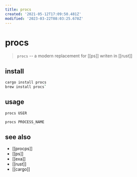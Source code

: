 ```yaml
---
title: procs
created: '2021-05-12T17:09:50.481Z'
modified: '2023-03-22T08:03:25.678Z'
---
```


# procs

> `procs` -- a modern replacement for [[ps]] writen in [[rust]]

## install

```sh
cargo install procs
brew install procs`
```

## usage

```sh
procs USER

procs PROCESS_NAME
```

## see also

- [[procps]]
- [[ps]]
- [[exa]]
- [[rust]]
- [[cargo]]
